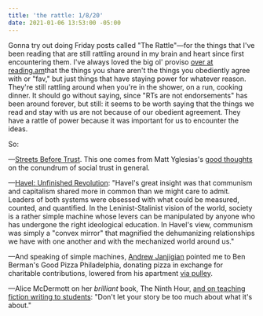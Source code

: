 ```yaml
---
title: 'the rattle: 1/8/20'
date: 2021-01-06 13:53:00 -05:00
---
```


Gonna try out doing Friday posts called "The Rattle"—for the things that I've been reading that are still rattling around in my brain and heart since first encountering them. I've always loved the big ol' proviso [over at reading.am](https://www.reading.am/)that the things you share aren't the things you obediently agree with or "fav," but just things that have staying power for whatever reason. They're still rattling around when you're in the shower, on a run, cooking dinner. It should go without saying, since "RTs are not endorsements" has been around forever, but still: it seems to be worth saying that the things we read and stay with us are not because of our obedient agreement. They have a rattle of power because it was important for us to encounter the ideas.

So:

—[Streets Before Trust](https://pedestrianobservations.com/2020/12/31/streets-before-trust/). This one comes from Matt Yglesias's [good thoughts](https://www.slowboring.com/p/making-policy-for-a-low-trust-world?token=eyJ1c2VyX2lkIjo4NzI4OTcsInBvc3RfaWQiOjMxMDE5NjEwLCJfIjoiV2lBV2siLCJpYXQiOjE2MDk5NDg0MzEsImV4cCI6MTYwOTk1MjAzMSwiaXNzIjoicHViLTE1OTE4NSIsInN1YiI6InBvc3QtcmVhY3Rpb24ifQ.DqXIRbCbalWTRO1NTg7lZze4O1jxGKtBHMVCjrHn-7A) on the conundrum of social trust in general.

—[Havel: Unfinished Revolution](https://bookshop.org/books/havel-unfinished-revolution/9780822946069):
"Havel's great insight was that communism and capitalism shared more in common than we might care to admit. Leaders of both systems were obsessed with what could be measured, counted, and quantified. In the Leninist-Stalinist vision of the world, society is a rather simple machine whose levers can be manipulated by anyone who has undergone the right ideological education. In Havel's view, communism was simply a "convex mirror" that magnified the dehumanizing relationships we have with one another and with the mechanized world around us."

—And speaking of simple machines, [Andrew Janjigian](https://wordloaf.substack.com/p/friday-bread-basket-1821) pointed me to Ben Berman's Good Pizza Philadelphia, donating pizza in exchange for charitable contributions, lowered from his apartment [via pulley](https://www.inquirer.com/food/pizza-grad-student-charity-barstool-sports-dave-portnoy-contribution-20201126.html). 

—Alice McDermott on her *brilliant* book, The Ninth Hour, [and on teaching fiction writing to students](https://www.youtube.com/watch?v=jd-8ZDf2NLk): "Don't let your story be too much about what it's about."

